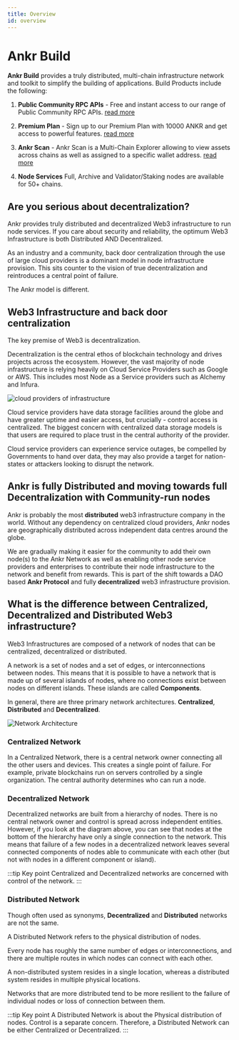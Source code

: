 ```yaml
---
title: Overview
id: overview
---
```


# Ankr Build

**Ankr Build** provides a truly distributed, multi-chain infrastructure network and toolkit to simplify the building of applications. Build Products include the following:

1. **Public Community RPC APIs** - Free and instant access to our range of Public Community RPC APIs. [read more](../v2/public-rpc)

2. **Premium Plan** - Sign up to our Premium Plan with 10000 ANKR and get access to powerful features. [read more](../v2/premium-plan)

3. **Ankr Scan** - Ankr Scan is a Multi-Chain Explorer allowing to view assets across chains as well as assigned to a specific wallet address. [read more](../v2/scan)

4. **Node Services** Full, Archive and Validator/Staking nodes are available for 50+ chains. 

## Are you serious about decentralization?

Ankr provides truly distributed and decentralized Web3 infrastructure to run node services. If you care about security and reliability, the optimum Web3 Infrastructure is both Distributed AND Decentralized.

As an industry and a community, back door centralization through the use of large cloud providers is a dominant model in node infrastructure provision. This sits counter to the vision of true decentralization and reintroduces a central point of failure. 

The Ankr model is different. 

## Web3 Infrastructure and back door centralization 

The key premise of Web3 is decentralization. 

Decentralization is the central ethos of blockchain technology and drives projects across the ecosystem.
However, the vast majority of node infrastructure is relying heavily on Cloud Service Providers such as Google or AWS. This includes most Node as a Service providers such as Alchemy and Infura. 

![cloud providers of infrastructure](@site/static/img/cloud-hosting-ethereum.png)

Cloud service providers have data storage facilities around the globe and have greater uptime and easier access, but crucially - control access is centralized. The biggest concern with centralized data storage models is that users are required to place trust in the central authority of the provider.

Cloud service providers can experience service outages, be compelled by Governments to hand over data, they may also provide a target for nation-states or attackers looking to disrupt the network. 

## Ankr is fully Distributed and moving towards full Decentralization with Community-run nodes 

Ankr is probably the most **distributed** web3 infrastructure company in the world. Without any dependency on centralized cloud providers, Ankr nodes are geographically distributed across independent data centres around the globe. 

We are gradually making it easier for the community to add their own node(s) to the Ankr Network as well as enabling other node service providers and enterprises to contribute their node infrastructure to the network and benefit from rewards. This is part of the shift towards a DAO based **Ankr Protocol** and fully **decentralized** web3 infrastructure provision.


## What is the difference between Centralized, Decentralized and Distributed Web3 infrastructure?
Web3 Infrastructures are composed of a network of nodes that can be centralized, decentralized or distributed.

A network is a set of nodes and a set of edges, or interconnections between nodes. This means that it is possible to have a network that is made up of several islands of nodes, where no connections exist between nodes on different islands. These islands are called **Components**.

In general, there are three primary network architectures. **Centralized**, **Distributed** and **Decentralized**.


![Network Architecture](@site/static/img/network-types.png)


### Centralized Network
In a Centralized Network, there is a central network owner connecting all the other users and devices. This creates a single point of failure. For example, private blockchains run on servers controlled by a single organization. The central authority determines who can run a node. 

### Decentralized Network
Decentralized networks are built from a hierarchy of nodes. There is no central network owner and control is spread across independent entities. However, if you look at the diagram above, you can see that nodes at the bottom of the hierarchy have only a single connection to the network. This means that failure of a few nodes in a decentralized network leaves several connected components of nodes able to communicate with each other (but not with nodes in a different component or island).  

:::tip Key point
Centralized and Decentralized networks are concerned with control of the network. 
:::

### Distributed Network
Though often used as synonyms, **Decentralized** and **Distributed** networks are not the same. 

A Distributed Network refers to the physical distribution of nodes. 

Every node has roughly the same number of edges or interconnections, and there are multiple routes in which nodes can connect with each other. 

A non-distributed system resides in a single location, whereas a distributed system resides in multiple physical locations. 

Networks that are more distributed tend to be more resilient to the failure of individual nodes or loss of connection between them. 

:::tip Key point
A Distributed Network is about the Physical distribution of nodes. Control is a separate concern. Therefore, a Distributed Network can be either Centralized or Decentralized. 
:::